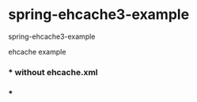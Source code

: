 # spring-ehcache3-example
spring-ehcache3-example

ehcache example

### * without ehcache.xml
### * 
